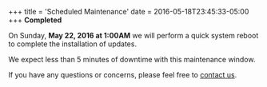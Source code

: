 +++
title = 'Scheduled Maintenance'
date = 2016-05-18T23:45:33-05:00
+++
**Completed**

On Sunday, **May 22, 2016 at 1:00AM** we will perform a quick system reboot to complete the installation of updates.

We expect less than 5 minutes of downtime with this maintenance window.

If you have any questions or concerns, please feel free to [contact us](https://madscitech.com/about/contact/).